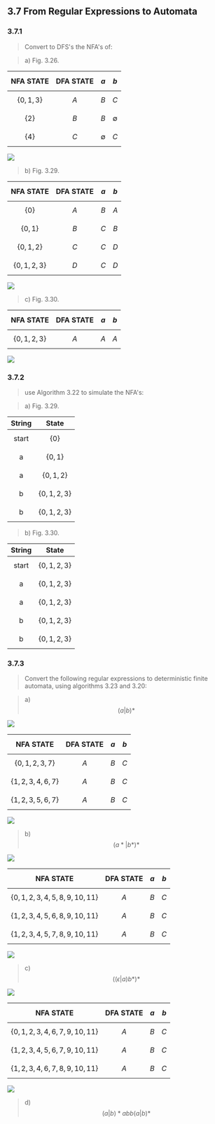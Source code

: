 ## 3.7 From Regular Expressions to Automata


### 3.7.1

> Convert to DFS's the NFA's of:

> a) Fig. 3.26.

| NFA STATE | DFA STATE | $$a$$ | $$b$$ |
|:---------:|:---------:|:-----:|:-----:|
|$$\{0,1,3\}$$|$$A$$|$$B$$|$$C$$|
|$$\{2\}$$|$$B$$|$$B$$|$$\emptyset$$|
|$$\{4\}$$|$$C$$|$$\emptyset$$|$$C$$|

![](./img/3.7.1.a.png)

> b) Fig. 3.29.

| NFA STATE | DFA STATE | $$a$$ | $$b$$ |
|:---------:|:---------:|:-----:|:-----:|
|$$\{0\}$$|$$A$$|$$B$$|$$A$$|
|$$\{0, 1\}$$|$$B$$|$$C$$|$$B$$|
|$$\{0, 1, 2\}$$|$$C$$|$$C$$|$$D$$|
|$$\{0, 1, 2, 3\}$$|$$D$$|$$C$$|$$D$$|

![](./img/3.7.1.b.png)

> c) Fig. 3.30.

| NFA STATE | DFA STATE | $$a$$ | $$b$$ |
|:---------:|:---------:|:-----:|:-----:|
|$$\{0, 1, 2, 3\}$$|$$A$$|$$A$$|$$A$$|

![](./img/3.7.1.c.png)

### 3.7.2

> use Algorithm 3.22 to simulate the NFA's:

> a) Fig. 3.29.

| String | State |
|:------:|:-----:|
| start | $$\{0\}$$ |
| a | $$\{0, 1\}$$ |
| a | $$\{0, 1, 2\}$$ |
| b | $$\{0, 1, 2, 3\}$$ |
| b | $$\{0, 1, 2, 3\}$$ |

> b) Fig. 3.30.

| String | State |
|:------:|:-----:|
| start | $$\{0, 1, 2, 3\}$$ |
| a | $$\{0, 1, 2, 3\}$$ |
| a | $$\{0, 1, 2, 3\}$$ |
| b | $$\{0, 1, 2, 3\}$$ |
| b | $$\{0, 1, 2, 3\}$$ |

### 3.7.3

> Convert the following regular expressions to deterministic finite automata, using algorithms 3.23 and 3.20:

> a) $$(a|b)*$$

![](./img/3.7.3.a.nfa.png)

| NFA STATE | DFA STATE | $$a$$ | $$b$$ |
|:---------:|:---------:|:-----:|:-----:|
|$$\{0, 1, 2, 3, 7\}$$|$$A$$|$$B$$|$$C$$|
|$$\{1, 2, 3, 4, 6, 7\}$$|$$A$$|$$B$$|$$C$$|
|$$\{1, 2, 3, 5, 6, 7\}$$|$$A$$|$$B$$|$$C$$|

![](./img/3.7.3.a.dfa.png)

> b) $$(a*|b*)*$$

![](./img/3.7.3.b.nfa.png)

| NFA STATE | DFA STATE | $$a$$ | $$b$$ |
|:---------:|:---------:|:-----:|:-----:|
|$$\{0,1,2,3,4,5,8,9,10,11\}$$|$$A$$|$$B$$|$$C$$|
|$$\{1,2,3,4,5,6,8,9,10,11\}$$|$$A$$|$$B$$|$$C$$|
|$$\{1,2,3,4,5,7,8,9,10,11\}$$|$$A$$|$$B$$|$$C$$|

![](./img/3.7.3.b.dfa.png)

> c) $$((\epsilon|a)b*)*$$

![](./img/3.7.3.c.nfa.png)

| NFA STATE | DFA STATE | $$a$$ | $$b$$ |
|:---------:|:---------:|:-----:|:-----:|
|$$\{0,1,2,3,4,6,7,9,10,11\}$$|$$A$$|$$B$$|$$C$$|
|$$\{1,2,3,4,5,6,7,9,10,11\}$$|$$A$$|$$B$$|$$C$$|
|$$\{1,2,3,4,6,7,8,9,10,11\}$$|$$A$$|$$B$$|$$C$$|

![](./img/3.7.3.c.dfa.png)

> d) $$(a|b)*abb(a|b)*$$
